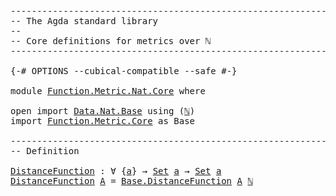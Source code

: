 <pre class="Agda"><a id="1" class="Comment">------------------------------------------------------------------------</a>
<a id="74" class="Comment">-- The Agda standard library</a>
<a id="103" class="Comment">--</a>
<a id="106" class="Comment">-- Core definitions for metrics over ℕ</a>
<a id="145" class="Comment">------------------------------------------------------------------------</a>

<a id="219" class="Symbol">{-#</a> <a id="223" class="Keyword">OPTIONS</a> <a id="231" class="Pragma">--cubical-compatible</a> <a id="252" class="Pragma">--safe</a> <a id="259" class="Symbol">#-}</a>

<a id="264" class="Keyword">module</a> <a id="271" href="Function.Metric.Nat.Core.html" class="Module">Function.Metric.Nat.Core</a> <a id="296" class="Keyword">where</a>

<a id="303" class="Keyword">open</a> <a id="308" class="Keyword">import</a> <a id="315" href="Data.Nat.Base.html" class="Module">Data.Nat.Base</a> <a id="329" class="Keyword">using</a> <a id="335" class="Symbol">(</a><a id="336" href="Agda.Builtin.Nat.html#203" class="Datatype">ℕ</a><a id="337" class="Symbol">)</a>
<a id="339" class="Keyword">import</a> <a id="346" href="Function.Metric.Core.html" class="Module">Function.Metric.Core</a> <a id="367" class="Symbol">as</a> <a id="370" class="Module">Base</a>

<a id="376" class="Comment">------------------------------------------------------------------------</a>
<a id="449" class="Comment">-- Definition</a>

<a id="DistanceFunction"></a><a id="464" href="Function.Metric.Nat.Core.html#464" class="Function">DistanceFunction</a> <a id="481" class="Symbol">:</a> <a id="483" class="Symbol">∀</a> <a id="485" class="Symbol">{</a><a id="486" href="Function.Metric.Nat.Core.html#486" class="Bound">a</a><a id="487" class="Symbol">}</a> <a id="489" class="Symbol">→</a> <a id="491" href="Agda.Primitive.html#388" class="Primitive">Set</a> <a id="495" href="Function.Metric.Nat.Core.html#486" class="Bound">a</a> <a id="497" class="Symbol">→</a> <a id="499" href="Agda.Primitive.html#388" class="Primitive">Set</a> <a id="503" href="Function.Metric.Nat.Core.html#486" class="Bound">a</a>
<a id="505" href="Function.Metric.Nat.Core.html#464" class="Function">DistanceFunction</a> <a id="522" href="Function.Metric.Nat.Core.html#522" class="Bound">A</a> <a id="524" class="Symbol">=</a> <a id="526" href="Function.Metric.Core.html#451" class="Function">Base.DistanceFunction</a> <a id="548" href="Function.Metric.Nat.Core.html#522" class="Bound">A</a> <a id="550" href="Agda.Builtin.Nat.html#203" class="Datatype">ℕ</a>
</pre>